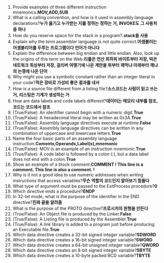 1. Provide examples of three different instruction mnemonics.**MOV,ADD,SUB**
2. What is a calling convention, and how is it used in assembly language declarations?**누가 옮기고 누가받는 지를 정하는 정하는 거, INVOKE도 그 사용처 중 하나**
3. How do you reserve space for the stack in a program?**.stack을 사용**
4. Explain why the term assembler language is not quite correct.**어셈블러는 어셈블리어를 두루는 프로그램이다 언어가 아니다**
5. Explain the difference between big endian and little endian. Also, look up the origins of this
term on the Web.**리틀은 연산 최하위 바이트부터 저장, 빅은 네트워크 최상부터 저장, 걸리버 여행기에 나온 계란을 위부터 깨먹냐 아래부터 깨냐의 논쟁에 나온 단어**
6. Why might you use a symbolic constant rather than an integer literal in your code?**적은 장비로 가성비 좋은 결과를 내서**
7. How is a source file different from a listing file?**소스코드는 사람이 읽고 쓰는거, 리스팅은 기계가 생성하는 거**
8. How are data labels and code labels different?**데이터는 메모리 내부를 참조, 코드는 코드에서 참조**
9. (True/False): An identifier cannot begin with a numeric digit.**True**
10. (True/False): A hexadecimal literal may be written as 0x3A.**True**
11. (True/False): Assembly language directives execute at runtime.**False**
12. (True/False): Assembly language directives can be written in any combination of uppercase
and lowercase letters.**True**
13. Name the four basic parts of an assembly language instruction.**Coments,Operands,Label(s),mnemonic**
14. (True/False): MOV is an example of an instruction mnemonic.**True**
15. (True/False): A code label is followed by a colon (:), but a data label does not end with a
colon.**True**
16. Show an example of a block comment.**COMMENT  !
 This line is a comment.
 This line is also a comment.
 !**
17. Why is it not a good idea to use numeric addresses when writing instructions that access
variables?**무슨 역할의 코드인지 알아보기 힘들다**
18. What type of argument must be passed to the ExitProcess procedure?**0**
19. Which directive ends a procedure?**ENDP**
20. In 32-bit mode, what is the purpose of the identifier in the END directive?**진짜 끝을 알려줌**
21. What is the purpose of the PROTO directive?**프로시저의 원형을 만든다**
22. (True/False): An Object file is produced by the Linker.**False**
23. (True/False): A Listing file is produced by the Assembler.**True**
24. (True/False): A link library is added to a program just before producing an Executable file.**True**
25. Which data directive creates a 32-bit signed integer variable?**SDWORD**
26. Which data directive creates a 16-bit signed integer variable?**SWORD**
27. Which data directive creates a 64-bit unsigned integer variable?**QWORD**
28. Which data directive creates an 8-bit signed integer variable?**SBYTE**
29. Which data directive creates a 10-byte packed BCD variable?**TBYTE**
